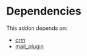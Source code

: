 # Dependencies

This addon depends on:

- [crm](https://github.com/bringout/oca-ocb-crm)
- [mail_plugin](https://github.com/bringout/oca-ocb-core)
